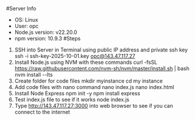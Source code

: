 #Server Info
- OS: Linux
- User: opc
- Node.js version: v22.20.0
- npm version: 10.9.3
#Steps
1. SSH into Server in Terminal using public IP address and private ssh key
ssh -i ssh-key-2025-10-01.key opc@143.47.117.27
2. Install Node.js using NVM with these commands
curl -fsSL https://raw.githubusercontent.com/nvm-sh/nvm/master/install.sh | bash
  nvm install --lts
3. Create folder for code files
mkdir myinstance
cd my instance
4. Add code files with nano command
nano index.js
nano index.html
5. Install Node Express
npm init -y
npm install express
6. Test index.js file to see if it works
node index.js
7. Type http://143.47.117.27:3000 into web browser to see if you can connect to the internet

